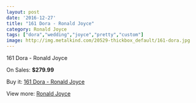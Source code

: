 ```yaml
---
layout: post
date: '2016-12-27'
title: "161 Dora - Ronald Joyce"
category: Ronald Joyce
tags: ["dora","wedding","joyce","pretty","custom"]
image: http://img.metalkind.com/20529-thickbox_default/161-dora.jpg
---
```

161 Dora - Ronald Joyce

On Sales: **$279.99**
<a href="https://www.metalkind.com/en/ronald-joyce/8923-161-dora.html"><amp-img layout="responsive" width="600" height="600" src="//img.metalkind.com/20529-thickbox_default/161-dora.jpg" alt="161 Dora - Ronald Joyce 0" /></a>
<a href="https://www.metalkind.com/en/ronald-joyce/8923-161-dora.html"><amp-img layout="responsive" width="600" height="600" src="//img.metalkind.com/20530-thickbox_default/161-dora.jpg" alt="161 Dora - Ronald Joyce 1" /></a>
<a href="https://www.metalkind.com/en/ronald-joyce/8923-161-dora.html"><amp-img layout="responsive" width="600" height="600" src="//img.metalkind.com/20531-thickbox_default/161-dora.jpg" alt="161 Dora - Ronald Joyce 2" /></a>

Buy it: [161 Dora - Ronald Joyce](https://www.metalkind.com/en/ronald-joyce/8923-161-dora.html "161 Dora - Ronald Joyce")

View more: [Ronald Joyce](https://www.metalkind.com/en/110-ronald-joyce "Ronald Joyce")